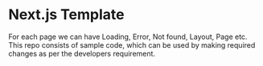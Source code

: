 # Next.js Template

For each page we can have Loading, Error, Not found, Layout, Page etc.  
This repo consists of sample code, which can be used by making required changes as per the developers requirement.

